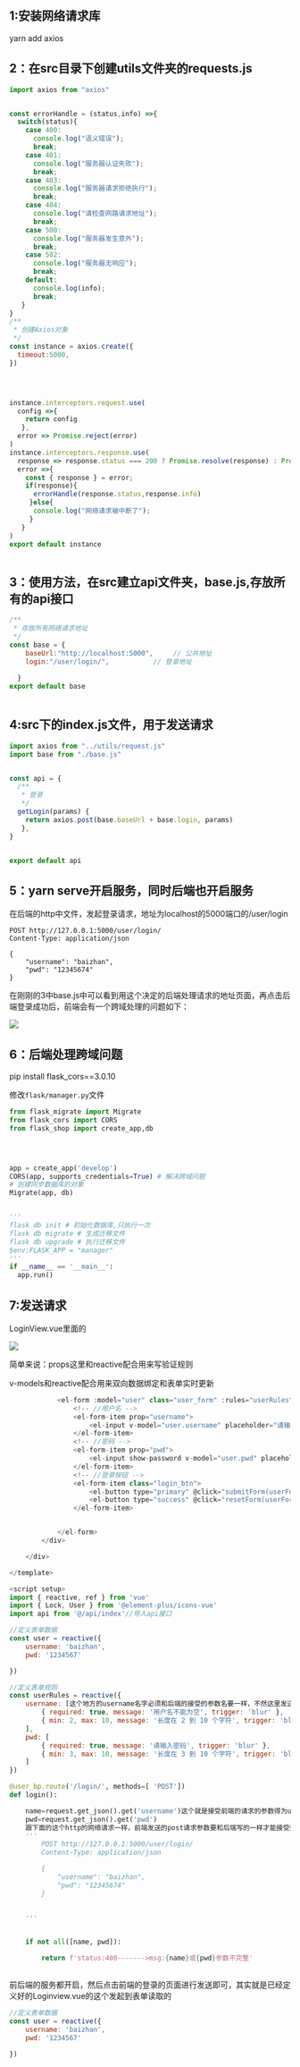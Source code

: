 ## 1:安装网络请求库

yarn add axios



## 2：在src目录下创建utils文件夹的requests.js

```javascript
import axios from "axios"


const errorHandle = (status,info) =>{
  switch(status){
    case 400:
      console.log("语义错误");
      break;
    case 401:
      console.log("服务器认证失败");
      break;
    case 403:
      console.log("服务器请求拒绝执行");
      break;
    case 404:
      console.log("请检查网路请求地址");
      break;
    case 500:
      console.log("服务器发生意外");
      break;
    case 502:
      console.log("服务器无响应");
      break;
    default:
      console.log(info);
      break;
   }
}
/**
 * 创建Axios对象
 */
const instance = axios.create({
  timeout:5000,
})




instance.interceptors.request.use(
  config =>{
    return config
   },
  error => Promise.reject(error)
)
instance.interceptors.response.use(
  response => response.status === 200 ? Promise.resolve(response) : Promise.reject(response),
  error =>{
    const { response } = error;
    if(response){
      errorHandle(response.status,response.info)
     }else{
      console.log("网络请求被中断了");
     }
   }
)
export default instance



```

## 3：使用方法，在src建立api文件夹，base.js,存放所有的api接口

```javascript
/**
 * 存放所有网络请求地址
 */
const base = {
    baseUrl:"http://localhost:5000",     // 公共地址
    login:"/user/login/",           // 登录地址 
    
  }
export default base
  
```

## 4:src下的index.js文件，用于发送请求

```javascript
import axios from "../utils/request.js"
import base from "./base.js"


const api = {
  /**
   * 登录
   */
  getLogin(params) {
    return axios.post(base.baseUrl + base.login, params)
   },
}


export default api

```

## 5：yarn serve开启服务，同时后端也开启服务

在后端的http中文件，发起登录请求，地址为localhost的5000端口的/user/login

```http
POST http://127.0.0.1:5000/user/login/
Content-Type: application/json

{
    "username": "baizhan",
    "pwd": "12345674"
}
```

在刚刚的3中base.js中可以看到用这个决定的后端处理请求的地址页面，再点击后端登录成功后，前端会有一个跨域处理的问题如下：

![](D:\文件存放\Typora存放\flask_shop\图片存放\跨域CORS1.png)

## 6：后端处理跨域问题

pip install flask_cors==3.0.10

修改`flask/manager.py`文件

```python
from flask_migrate import Migrate
from flask_cors import CORS
from flask_shop import create_app,db




app = create_app('develop')
CORS(app, supports_credentials=True) # 解决跨域问题
# 创建同步数据库的对象
Migrate(app, db)


'''
flask db init # 初始化数据库,只执行一次
flask db migrate # 生成迁移文件
flask db upgrade # 执行迁移文件
$env:FLASK_APP = "manager"
'''
if __name__ == '__main__':
  app.run()

```



## 7:发送请求

LoginView.vue里面的

![](D:\文件存放\Typora存放\flask_shop\图片存放\LoginView.vue的props，v-models，和reactive解释.png)

简单来说：props这里和reactive配合用来写验证规则

v-models和reactive配合用来双向数据绑定和表单实时更新

```javascript
            <el-form :model="user" class="user_form" :rules="userRules" ref="userFormRef">
                <!-- //用户名 -->
                <el-form-item prop="username">
                    <el-input v-model="user.username" placeholder="请输入用户名" :prefix-icon="User" />
                </el-form-item>
                <!-- //密码 -->
                <el-form-item prop="pwd">
                    <el-input show-password v-model="user.pwd" placeholder="请输入密码" :prefix-icon="Lock" />
                </el-form-item>
                <!-- //登录按钮 -->
                <el-form-item class="login_btn">
                    <el-button type="primary" @click="submitForm(userFormRef)">登录</el-button>
                    <el-button type="success" @click="resetForm(userFormRef)">重置密码</el-button>
                </el-form-item>


            </el-form>
        </div>

    </div>

</template>

<script setup>
import { reactive, ref } from 'vue'
import { Lock, User } from '@element-plus/icons-vue'
import api from '@/api/index'//导入api接口

//定义表单数据
const user = reactive({
    username: 'baizhan',
    pwd: '1234567'

})

//定义表单规则
const userRules = reactive({
    username: [这个地方的username名字必须和后端的接受的参数名要一样，不然这里发送的请求后端接受不到的
        { required: true, message: '用户名不能为空', trigger: 'blur' },
        { min: 2, max: 10, message: '长度在 2 到 10 个字符', trigger: 'blur' }
    ],
    pwd: [
        { required: true, message: '请输入密码', trigger: 'blur' },
        { min: 3, max: 10, message: '长度在 3 到 10 个字符', trigger: 'blur' }
    ]
})

```



```python
@user_bp.route('/login/', methods=[ 'POST'])
def login():

    name=request.get_json().get('username')这个就是接受前端的请求的参数得为username，
    pwd=request.get_json().get('pwd')
    跟下面的这个http的网络请求一样，前端发送的post请求参数要和后端写的一样才能接受到，所以上面的vue也是一样要一样才能接受，这里用http发送请求，这里用vue的base.js定义请求页面处理地址，index.js用方法接受base.js定义的地址，reuests.js定义请求问题和axios对象，最后在LoginView.vue中运用这个index.js导出的api进行调用即可
    '''
        POST http://127.0.0.1:5000/user/login/
		Content-Type: application/json

		{
    		"username": "baizhan",
            "pwd": "12345674"
        }
          

    '''


    if not all([name, pwd]):

        return f'status:400------->msg:{name}或{pwd}参数不完整'
    
```

前后端的服务都开启，然后点击前端的登录的页面进行发送即可，其实就是已经定义好的Loginview.vue的这个发起到表单读取的

```javascript
//定义表单数据
const user = reactive({
    username: 'baizhan',
    pwd: '1234567'

})
```


